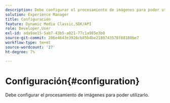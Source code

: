 ```yaml
---
description: Debe configurar el procesamiento de imágenes para poder utilizarlo.
solution: Experience Manager
title: Configuración
feature: Dynamic Media Classic,SDK/API
role: Developer,User
exl-id: ada9ae15-5ab7-43b5-a021-77c1a985e3b0
source-git-commit: 206e4643e3926cb85b4be2189743578f88180be7
workflow-type: tm+mt
source-wordcount: '27'
ht-degree: 7%

---
```


# Configuración{#configuration}

Debe configurar el procesamiento de imágenes para poder utilizarlo.
